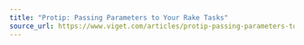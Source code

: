 ```yaml
---
title: "Protip: Passing Parameters to Your Rake Tasks"
source_url: https://www.viget.com/articles/protip-passing-parameters-to-your-rake-tasks/
---
```

